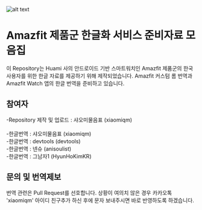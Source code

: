 ![alt text](Amazfit-Products-for-Korean-Users/logo.png)


# Amazfit 제품군 한글화 서비스 준비자료 모음집

이 Repository는 Huami 사의 안드로이드 기반 스마트워치인 Amazfit 제품군의 한국 사용자를 위한 한글 자료를 제공하기 위해 제작되었습니다.
Amazfit 커스텀 롬 번역과 Amazfit Watch 앱의 한글 번역을 준비하고 있습니다.

## 참여자

-Repository 제작 및 업로드 : 샤오미물음표 (xiaomiqm)<br /><br />
-한글번역 : 샤오미물음표 (xiaomiqm)<br />
-한글번역 : devtools (devtools)<br />
-한글번역 : 넨슈 (anisoulist)<br />
-한글번역 : 그남자1 (HyunHoKimKR)

## 문의 및 번역제보

번역 관련은 Pull Request를 선호합니다. 상황이 여의치 않은 경우 카카오톡 'xiaomiqm' 아이디 친구추가 하신 후에 문자 보내주시면 바로 반영하도록 하겠습니다.
